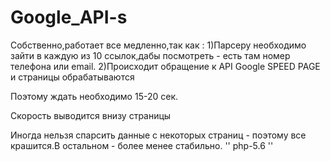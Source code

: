 # Google_API-s
Собственно,работает все медленно,так как :
1)Парсеру необходимо зайти в каждую из 10 ссылок,дабы посмотреть - есть там номер телефона или email.
2)Происходит обращение к API Google SPEED PAGE и страницы обрабатываются

Поэтому ждать необходимо 15-20 сек.

Скорость выводится внизу страницы 

Иногда нельзя спарсить данные с некоторых страниц - поэтому все крашится.В остальном - более менее стабильно.
''
php-5.6
''
